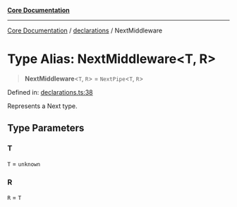 [**Core Documentation**](../../README.md)

***

[Core Documentation](../../README.md) / [declarations](../README.md) / NextMiddleware

# Type Alias: NextMiddleware\<T, R\>

> **NextMiddleware**\<`T`, `R`\> = `NextPipe`\<`T`, `R`\>

Defined in: [declarations.ts:38](https://github.com/stonemjs/core/blob/3581a30de158e951ead319c3cc6abead0be9639f/src/declarations.ts#L38)

Represents a Next type.

## Type Parameters

### T

`T` = `unknown`

### R

`R` = `T`
